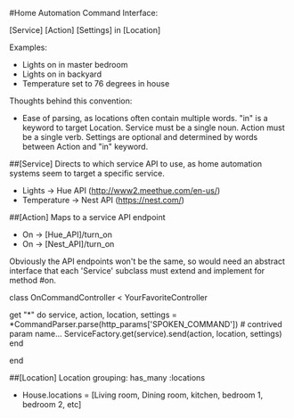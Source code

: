 #Home Automation Command Interface:

[Service] [Action] [Settings] in [Location]

Examples: 
 - Lights on in master bedroom
 - Lights on in backyard
 - Temperature set to 76 degrees in house

Thoughts behind this convention:
 - Ease of parsing, as locations often contain multiple words. "in" is a keyword to target Location. Service must be a single noun. Action must be a single verb. Settings are optional and determined by words between Action and "in" keyword.

##[Service] 
Directs to which service API to use, as home automation systems seem to target a specific service.

 - Lights -> Hue API (http://www2.meethue.com/en-us/)
 - Temperature -> Nest API (https://nest.com/)

##[Action]
Maps to a service API endpoint

 - On -> [Hue_API]/turn_on
 - On -> [Nest_API]/turn_on

Obviously the API endpoints won't be the same, so would need an abstract interface that each 'Service' subclass must extend and implement for method #on.

class OnCommandController < YourFavoriteController

  get "*" do
   service, action, location, settings = *CommandParser.parse(http_params['SPOKEN_COMMAND']) # contrived param name...
   ServiceFactory.get(service).send(action, location, settings)
  end

end 

##[Location] 
Location grouping:
has_many :locations

 - House.locations = [Living room, Dining room, kitchen, bedroom 1, bedroom 2, etc]

